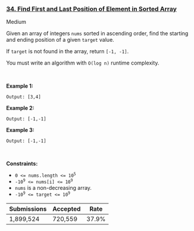 ### [34. Find First and Last Position of Element in Sorted Array](https://leetcode.com/problems/find-first-and-last-position-of-element-in-sorted-array/)

Medium

Given an array of integers `` nums `` sorted in ascending order, find the starting and ending position of a given `` target `` value.

If `` target `` is not found in the array, return `` [-1, -1] ``.

You must write an algorithm with `` O(log n) `` runtime complexity.

 

__Example 1:__

```Input: nums = [5,7,7,8,8,10], target = 8
Output: [3,4]
```

__Example 2:__

```Input: nums = [5,7,7,8,8,10], target = 6
Output: [-1,-1]
```

__Example 3:__

```Input: nums = [], target = 0
Output: [-1,-1]
```

 

__Constraints:__

*   <code>0 <= nums.length <= 10<sup>5</sup></code>
*   <code>-10<sup>9</sup> <= nums[i] <= 10<sup>9</sup></code>
*   `` nums `` is a non-decreasing array.
*   <code>-10<sup>9</sup> <= target <= 10<sup>9</sup></code>

| Submissions    | Accepted     | Rate   |
| -------------- | ------------ | ------ |
| 1,899,524 | 720,559 | 37.9% |